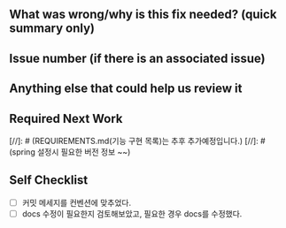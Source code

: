 ## What was wrong/why is this fix needed? (quick summary only) 

## Issue number (if there is an associated issue) 

## Anything else that could help us review it

## Required Next Work

[//]: # (REQUIREMENTS.md(기능 구현 목록)는 추후 추가예정입니다.)
[//]: # (spring 설정시 필요한 버전 정보 ~~) 

## Self Checklist

- [ ] 커밋 메세지를 컨벤션에 맞추었다.
- [ ] docs 수정이 필요한지 검토해보았고, 필요한 경우 docs를 수정했다.